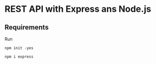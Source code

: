 # REST API with Express ans Node.js

## Requirements
Run
```
npm init -yes
```
```
npm i express
```
